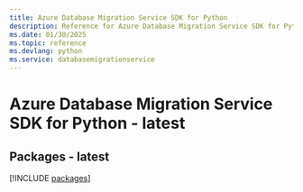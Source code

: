 ```yaml
---
title: Azure Database Migration Service SDK for Python
description: Reference for Azure Database Migration Service SDK for Python
ms.date: 01/30/2025
ms.topic: reference
ms.devlang: python
ms.service: databasemigrationservice
---
```

# Azure Database Migration Service SDK for Python - latest
## Packages - latest
[!INCLUDE [packages](database-migration-service-index.md)]